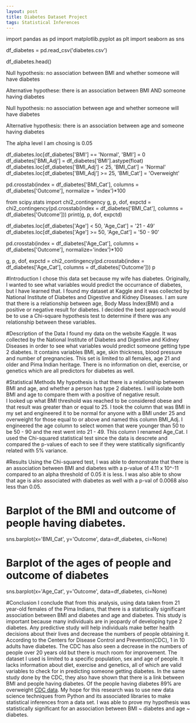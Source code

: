 ```yaml
---
layout: post
title: Diabetes Dataset Project
tags: Statistical Inferences
---
```

import pandas as pd
import matplotlib.pyplot as plt
import seaborn as sns


df_diabetes = pd.read_csv('diabetes.csv')

df_diabetes.head()

Null hypothesis: no association between BMI and whether someone will have diabetes

Alternative hypothese: there is an association between BMI AND someone having diabetes

Null hypothesis: no association between age and whether someone will have diabetes

Alternative hypothesis:  there is an association between age and someone having diabetes

The alpha level I am chosing is 0.05

df_diabetes.loc[df_diabetes['BMI'] == 'Normal', 'BMI'] = 0
df_diabetes['BMI_Adj'] = df_diabetes['BMI'].astype(float)
df_diabetes.loc[df_diabetes['BMI_Adj'] < 25, 'BMI_Cat'] = 'Normal'
df_diabetes.loc[df_diabetes['BMI_Adj'] >= 25, 'BMI_Cat'] = 'Overweight'

pd.crosstab(index = df_diabetes['BMI_Cat'], columns = df_diabetes['Outcome'], normalize = 'index')*100



from scipy.stats import chi2_contingency
g, p, dof, expctd = chi2_contingency(pd.crosstab(index = df_diabetes['BMI_Cat'], columns = df_diabetes['Outcome']))
print(g, p, dof, expctd)


df_diabetes.loc[df_diabetes['Age'] < 50, 'Age_Cat'] = '21 - 49'
df_diabetes.loc[df_diabetes['Age'] >= 50, 'Age_Cat'] = '50 - 90'

pd.crosstab(index = df_diabetes['Age_Cat'], columns = df_diabetes['Outcome'], normalize='index')*100

g, p, dof, expctd = chi2_contingency(pd.crosstab(index = df_diabetes['Age_Cat'], columns = df_diabetes['Outcome']))
p

#Introduction
I chose this data set because my wife has diabetes.  Originally, I wanted to see what variables would predict the occurrance of diabetes, but I have learned that. I found my dataset at Kaggle and it was collected by National Institute of Diabetes and Digestive and Kidney Diseases.  I am sure that there is a relationship between age, Body Mass Index(BMI) and a positive or negative result for diabetes.  I decided the best approach would be to use a Chi-square hypothesis test to determine if there was any relationship between these variables. 

#Description of the Data
I found my data on the website Kaggle.  It was collected by the National Institute of Diabetes and Digestive and Kidney Diseases in order to see what variables would predict someone getting type 2 diabetes.  It contains variables BMI, age, skin thickness, blood pressure and number of pregnancies.  This set is limited to all females, age 21 and older and Pima Indian heritage.  There is no information on diet, exercise, or genetics which are all predictors for diabetes as well.  

#Statistical Methods
  My hypothesis is that there is a relationship between BMI and age, and whether a person has type 2 diabetes.  I will isolate both BMI and age to compare them with a positive of negative result.  
  I looked up what BMI threshold was reached to be considered obese and that result was greater than or equal to 25.  I took the column that was BMI in my set and engineered it to be normal for anyone with a BMI under 25 and overweight for those equal to or above and named this column BMI_Adj.
  I engineered the age column to select women that were younger than  50 to be 50 - 90 and the rest went into 21 - 49.  This column I renamed Age_Cat. 
  I used the Chi-squared statistical test since the data is descrete and compared the p-values of each to see if they were statitically significantly related with 5% variance.  

#Results
Using the Chi-squared test, I was able to demonstrate that there is an association between BMI and diabetes with a p-value of 4.11 x 10^-11 compared to an alpha threshold of 0.05 it is less. I was also able to show that age is also associated with diabetes as well with a p-val of 0.0068 also less than 0.05.  

# Barplot of the BMI and outcome of people having diabetes.
sns.barplot(x='BMI_Cat', y='Outcome', data=df_diabetes, ci=None)

# Barplot of the ages of people and outcome of diabetes

sns.barplot(x='Age_Cat', y='Outcome', data=df_diabetes, ci=None)

#Conclusion
I conclude that from this analysis, using data taken from 21 year-old females of the Pima Indians, that there is a statistically significant association between BMI and diabetes and age and diabetes.  This study is important because many individuals are in jeopardy of developing type 2 diabetes.  Any predictive study will help individuals make better health decisions about their lives and decrease the numbers of people obtaining it.  According to the Centers for Disease Control and Prevention(CDC), 1 in 10 adults have diabetes.  The CDC has also seen a decrease in the numbers of people over 20 years old but there is much room for improvement.  The dataset I used is limited to a specific population, sex and age of people.  It lacks information about diet, exercise and genetics, all of which are valid variables to check for in predicting someone getting diabetes.  In the same study done by the CDC, they also have shown that there is a link between BMI and people having diabetes.  Of the people having diabetes 89% are overweight [CDC data](https://www.cdc.gov/diabetes/library/features/diabetes-stat-report.html).  My hope for this research was to use new data science techniques from Python and its associated libraries to make statistical inferences from a data set.  I was able to prove my hypothesis was statistically significant for an association between BMI ~ diabetes and age ~ diabetes.  
